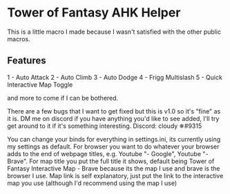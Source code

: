 # Tower of Fantasy AHK Helper
This is a little macro I made because I wasn't satisfied with the other public macros.

## Features
1 - Auto Attack
2 - Auto Climb
3 - Auto Dodge
4 - Frigg Multislash
5 - Quick Interactive Map Toggle

and more to come if I can be bothered.

There are a few bugs that I want to get fixed but this is v1.0 so it's "fine" as it is. DM me on discord if you have anything you'd like to see added, I'll try get around to it if it's something interesting.
Discord: cloudy ❄#9315

You can change your binds for everything in settings.ini, its currently using my settings as default. For browser you want to do whatever your browser adds to the end of webpage titles, e.g. Youtube "- Google", Youtube "- Brave". For map title you put the full title it shows, default being Tower of Fantasy Interactive Map - Brave because its the map I use and brave is the browser I use. Map link is self explanatory, just put the link to the interactive map you use (although I'd recommend using the map I use)
